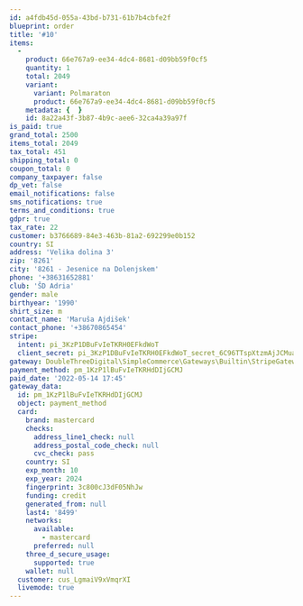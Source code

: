 ```yaml
---
id: a4fdb45d-055a-43bd-b731-61b7b4cbfe2f
blueprint: order
title: '#10'
items:
  -
    product: 66e767a9-ee34-4dc4-8681-d09bb59f0cf5
    quantity: 1
    total: 2049
    variant:
      variant: Polmaraton
      product: 66e767a9-ee34-4dc4-8681-d09bb59f0cf5
    metadata: {  }
    id: 8a22a43f-3b87-4b9c-aee6-32ca4a39a97f
is_paid: true
grand_total: 2500
items_total: 2049
tax_total: 451
shipping_total: 0
coupon_total: 0
company_taxpayer: false
dp_vet: false
email_notifications: false
sms_notifications: true
terms_and_conditions: true
gdpr: true
tax_rate: 22
customer: b3766689-84e3-463b-81a2-692299e0b152
country: SI
address: 'Velika dolina 3'
zip: '8261'
city: '8261 - Jesenice na Dolenjskem'
phone: '+38631652881'
club: 'ŠD Adria'
gender: male
birthyear: '1990'
shirt_size: m
contact_name: 'Maruša Ajdišek'
contact_phone: '+38670865454'
stripe:
  intent: pi_3KzP1DBuFvIeTKRH0EFkdWoT
  client_secret: pi_3KzP1DBuFvIeTKRH0EFkdWoT_secret_6C96TTspXtzmAjJCMua2w2ecx
gateway: DoubleThreeDigital\SimpleCommerce\Gateways\Builtin\StripeGateway
payment_method: pm_1KzP1lBuFvIeTKRHdDIjGCMJ
paid_date: '2022-05-14 17:45'
gateway_data:
  id: pm_1KzP1lBuFvIeTKRHdDIjGCMJ
  object: payment_method
  card:
    brand: mastercard
    checks:
      address_line1_check: null
      address_postal_code_check: null
      cvc_check: pass
    country: SI
    exp_month: 10
    exp_year: 2024
    fingerprint: 3c800cJ3dF05NhJw
    funding: credit
    generated_from: null
    last4: '8499'
    networks:
      available:
        - mastercard
      preferred: null
    three_d_secure_usage:
      supported: true
    wallet: null
  customer: cus_LgmaiV9xVmqrXI
  livemode: true
---
```

